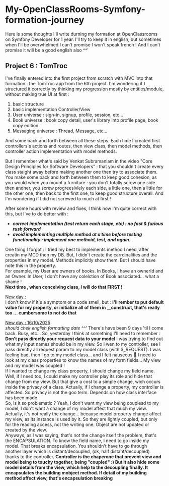 # My-OpenClassRooms-Symfony-formation-journey
Here is some thoughts I'll write durning my formation at OpenClassrooms on Symfony Developer for 1 year. I'll try to keep it in english, but sometimes when I'll be overwhelmed I can't promise I won't speak french ! And I can't promise it will be a good english also ^^'

## Project 6 : TomTroc

I've finally entered into the first project from scratch with MVC into that formation : the TomTroc app from the 6th project.
I'm wondering if I structured it correctly by thinking my progression mostly by entities/module, without making true UI at first :
1. basic structure
2. basic implementation Controller/View
3. User universe : sign-in, signup, profile, session, etc...
4. Book universe : book copy detail, user's library into profile page, book copy edition
5. Messaging universe : Thread, Message, etc...

And some back and forth between all these steps. Each time I created first controllers's actions and routes, then view class, then model methods, then controller action implementation with model methods.

But I remember what's said by Venkat Subramaniam in the video "Core Design Principles for Software Developers" : that you shouldn't create every class staight away before making another one then try to associate them. You make some back and forth between them to keep good cohesion, as you would when you mount a furniture : you don't totally screw one side then anoher, you screw progreesivlely each side, a little one, then a little for the other one, then back to the first one, to keep good structure overall. And I'm wondering if I did not screwed to much at first !

After some hours with review and fixes, I think now I'm quite correct with this, but I've to do better with :
- ___correct implementation (test return each stage, etc) : no fast & furious rush forward___
- ___avoid implementing multiple method at a time before testing functionality : implement one methoid, test, and again.___

One thing I forgot : I tried my best to implements method I need, after creatin my MCD then my DB. But, I didn't create the carrdinalities and the properties in my model. Methods implicitly show them. But I should have note this in the property. 
<br/>For example, my User are owners of books. In Books, I have an ownerId and an Owner.  In User, I don't have any colelction of Book associated... what a shame !
<br/> __Next time , when conceiving class, I will do that FIRST !__

<ins>New day :</ins><br/>
I don't know if it's a symptom or a code smell, but : __I'll rember to put default value for my property, or initialize all of them in__ ____construct, that's really too ... cumbersome to not do that__

<ins>New day : 16/10/2025</ins><br/>
_should chek english formatting date ^^'_
There's have been 9 days 'til I come back. Busy, etc... So, yesterday I think at something I'll need to remember :
__Don't pass directly your request data to your model__ 
I was trying to find out what my input names should be in my view. So I wen to my controller, see I pass directly all request param to my model class (with $_REQUEST). I was feeling bad, then I go to my model class... and I felt nauseous 🤢 I need to look at my class properties to know the names of my form fields... My view and my model was coupled ! 
<br/>If I wanted to change my class property, I should change my field name. Well, if I need too, I could make my controller play its role and hide that change from my view. But that give a cost to a simple change, wich occurs inside the privacy of a class. Actually, if I change a property, my controller is affected. So privacy is not the goo term. Depends on how class interface has been made.
<br/>So, is it so problematic ? Yeah, I don't want my view being couplesd to my model, I don't want a change of my model affect that much my view. Actually, it's not really the change... because model property change affect my view, as its instance is  used by it. So they are lightly coupled, but only for the reading access, not the writing one. Object are not updated or created by the view.
<br/>Anyways, as I was saying, that's not the change itself the problem, that's the ENCAPSULATION. To know the field name, I need to go inside my model. That breaks encapsulation. You shouldn't have to go through another layer which is distant/decoupled, (ok, half distant/decoupled) thanks to the controller. __Controller is the chaperone that prevent view and model being to touchy together, being "coupled" :) But it also hide some model details from the view, which help to the decoupling finally. It encapsulates the building mobject method. If detail of my building method affect view, that's encapsulation breaking__

